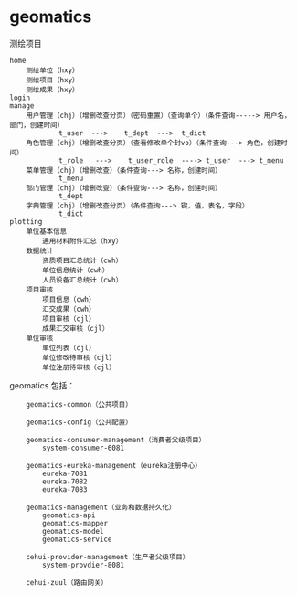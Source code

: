 # geomatics
测绘项目


	home  
		测绘单位（hxy）
		测绘项目（hxy）
		测绘成果（hxy）
	login
	manage
		用户管理（chj）（增删改查分页）（密码重置）（查询单个）（条件查询-----> 用户名，部门，创建时间）
				t_user  --->    t_dept  --->  t_dict
		角色管理（chj）（增删改查分页）（查看修改单个封vo）（条件查询---> 角色，创建时间）
				t_role   --->    t_user_role  ----> t_user  ---> t_menu
		菜单管理（chj）（增删改查）（条件查询---> 名称，创建时间）
				t_menu
		部门管理（chj）（增删改查）（条件查询---> 名称，创建时间）
				t_dept
		字典管理（chj）（增删改查分页）（条件查询---> 键，值，表名，字段）
				t_dict
	plotting
		单位基本信息
			通用材料附件汇总（hxy）
		数据统计
			资质项目汇总统计（cwh）
			单位信息统计（cwh）
			人员设备汇总统计（cwh）
		项目审核
			项目信息（cwh）
			汇交成果（cwh）
			项目审核（cjl）
			成果汇交审核（cjl）
		单位审核
			单位列表（cjl）
			单位修改待审核（cjl）
			单位注册待审核（cjl）

geomatics
	包括：

		geomatics-common（公共项目）
		
		geomatics-config（公共配置）
			
		geomatics-consumer-management（消费者父级项目）
			system-consumer-6081
			
		geomatics-eureka-management（eureka注册中心）
			eureka-7081
			eureka-7082
			eureka-7083

		geomatics-management（业务和数据持久化）
			geomatics-api
			geomatics-mapper
			geomatics-model
			geomatics-service

		cehui-provider-management（生产者父级项目）
			system-provdier-8081

		cehui-zuul（路由网关）
